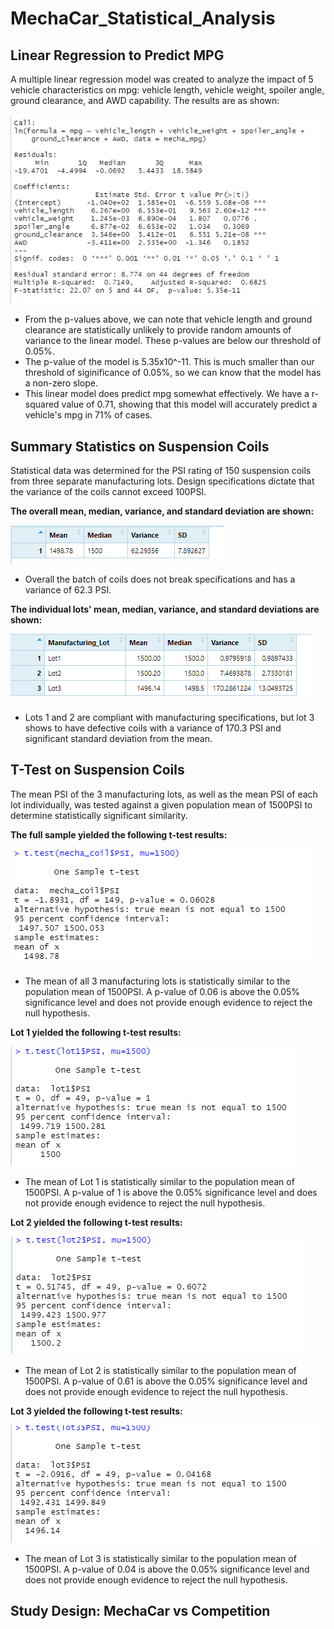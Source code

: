 # MechaCar_Statistical_Analysis

## Linear Regression to Predict MPG

A multiple linear regression model was created to analyze the impact of 5 vehicle characteristics on mpg: vehicle length, vehicle weight, spoiler angle, ground clearance, and AWD capability. The results are as shown:

![multiple_lr](https://github.com/hkoivisto/MechaCar_Statistical_Analysis/blob/main/multiple_lr.png)

  - From the p-values above, we can note that vehicle length and ground clearance are statistically unlikely to provide random amounts of variance to the linear model. These p-values are below our threshold of 0.05%.
  - The p-value of the model is 5.35x10^-11. This is much smaller than our threshold of siginificance of 0.05%, so we can know that the model has a non-zero slope.
  - This linear model does predict mpg somewhat effectively. We have a r-squared value of 0.71, showing that this model will accurately predict a vehicle's mpg in 71% of cases.


## Summary Statistics on Suspension Coils

Statistical data was determined for the PSI rating of 150 suspension coils from three separate manufacturing lots. Design specifications dictate that the variance of the coils cannot exceed 100PSI.

**The overall mean, median, variance, and standard deviation are shown:**

![total_summary](https://github.com/hkoivisto/MechaCar_Statistical_Analysis/blob/main/total_summary.png)

  - Overall the batch of coils does not break specifications and has a variance of 62.3 PSI.
  
**The individual lots' mean, median, variance, and standard deviations are shown:**

![lot_summary](https://github.com/hkoivisto/MechaCar_Statistical_Analysis/blob/main/lot_summary.png)

  - Lots 1 and 2 are compliant with manufacturing specifications, but lot 3 shows to have defective coils with a variance of 170.3 PSI and significant standard deviation from the mean.



## T-Test on Suspension Coils

The mean PSI of the 3 manufacturing lots, as well as the mean PSI of each lot individually, was tested against a given population mean of 1500PSI to determine statistically significant similarity.

**The full sample yielded the following t-test results:**

![total_ttest](https://github.com/hkoivisto/MechaCar_Statistical_Analysis/blob/main/total_ttest.png)

  - The mean of all 3 manufacturing lots is statistically similar to the population mean of 1500PSI. A p-value of 0.06 is above the 0.05% significance level and does not provide enough evidence to reject the null hypothesis.
  
**Lot 1 yielded the following t-test results:**

![lot1_ttest](https://github.com/hkoivisto/MechaCar_Statistical_Analysis/blob/main/lot1_ttest.png)

  - The mean of Lot 1 is statistically similar to the population mean of 1500PSI. A p-value of 1 is above the 0.05% significance level and does not provide enough evidence to reject the null hypothesis.
  
**Lot 2 yielded the following t-test results:**

![lot2_ttest](https://github.com/hkoivisto/MechaCar_Statistical_Analysis/blob/main/lot2_ttest.png)

  - The mean of Lot 2 is statistically similar to the population mean of 1500PSI. A p-value of 0.61 is above the 0.05% significance level and does not provide enough evidence to reject the null hypothesis.


**Lot 3 yielded the following t-test results:**

![lot3_ttest](https://github.com/hkoivisto/MechaCar_Statistical_Analysis/blob/main/lot3_ttest.png)

  - The mean of Lot 3 is statistically similar to the population mean of 1500PSI. A p-value of 0.04 is above the 0.05% significance level and does not provide enough evidence to reject the null hypothesis.
  
  
  
## Study Design: MechaCar vs Competition
